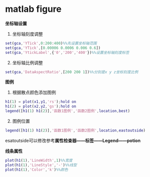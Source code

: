 # matlab figure

**坐标轴设置**

1. 坐标轴刻度调整

~~~matlab
set(gca,'YTick',0:200:400)%%先设置坐标轴范围
set(gca,'YTick',[0.00006 0.0006 0.006 0.6])
set(gca,'YtickLabel',{'0','200','400'})%%设置坐标轴刻度标签
~~~

2. 坐标轴比例调整

~~~matlab
set(gca,'DataAspectRatio',[200 200 1])%%分别是x y z坐标刻度比例
~~~



**图例**

1. 根据散点颜色添加图例

~~~matlab
h1(1) = plot(x1,y1,'rs');hold on
h1(2) = plot(x2,y2,'gs');hold on
legend([h1(1) h1(2)],'函数1图例','函数2图例',location,best)
~~~

2. 图例位置

```matlab
legend([h1(1) h1(2)],'函数1图例','函数2图例',location,eastoutside)
```

esatoutside可以修改参考**属性检查器——标签——Legend——potion**

**线条属性**

~~~matlab
plot(h1(1),'LineWidth',1)%%宽度
plot(h1(1),'LineStyle','-')%%线型
plot(h1(1),'Color','k')%%颜色
~~~

